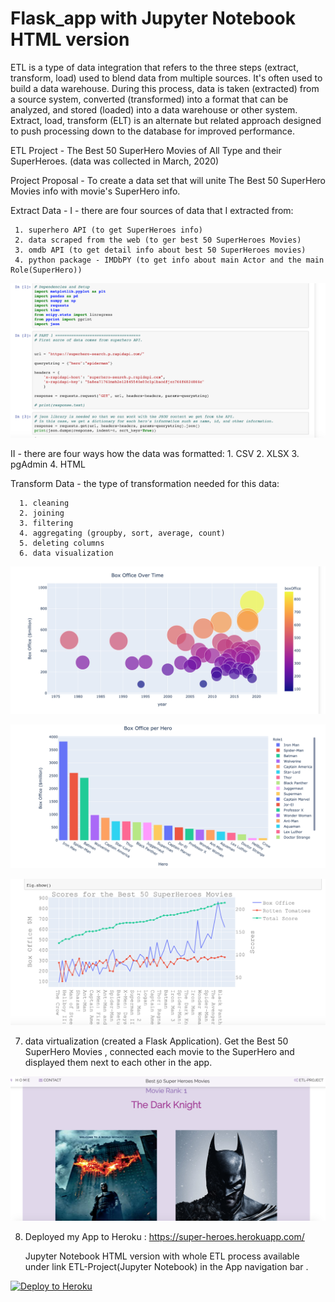 # Flask_app with Jupyter Notebook HTML version

ETL is a type of data integration that refers to the three steps (extract, transform, load) used to blend data from multiple sources. It's often used to build a data warehouse. During this process, data is taken (extracted) from a source system, converted (transformed) into a format that can be analyzed, and stored (loaded) into a data warehouse or other system. Extract, load, transform (ELT) is an alternate but related approach designed to push processing down to the database for improved performance.

ETL Project - The Best 50 SuperHero Movies of All Type and their SuperHeroes. (data was collected in March, 2020)

Project Proposal - To create a data set that will unite The Best 50 SuperHero Movies info with movie's SuperHero info.

Extract Data - I - there are four sources of data that I extracted from:

     1. superhero API (to get SuperHeroes info)
     2. data scraped from the web (to ger best 50 SuperHeroes Movies)
     3. omdb API (to get detail info about best 50 SuperHeroes movies)
     4. python package - IMDbPY (to get info about main Actor and the main Role(SuperHero))

![Screenshot](Screenshots/2.png)

II - there are four ways how the data was formatted: 1. CSV 2. XLSX 3. pgAdmin 4. HTML

Transform Data - the type of transformation needed for this data:

      1. cleaning
      2. joining
      3. filtering
      4. aggregating (groupby, sort, average, count)
      5. deleting columns
      6. data visualization

![Screenshot](Screenshots/3.png)

![Screenshot](Screenshots/4.png)

![Screenshot](Screenshots/5.png)

7.  data virtualization (created a Flask Application). Get the Best 50 SuperHero Movies , connected each movie to the SuperHero and displayed them next to each other in the app.

![Screenshot](Screenshots/1.png)

8. Deployed my App to Heroku : https://super-heroes.herokuapp.com/

   Jupyter Notebook HTML version with whole ETL process available under link ETL-Project(Jupyter Notebook) in the App navigation bar .

[![Deploy to Heroku](https://www.herokucdn.com/deploy/button.png)](https://heroku.com/deploy)
